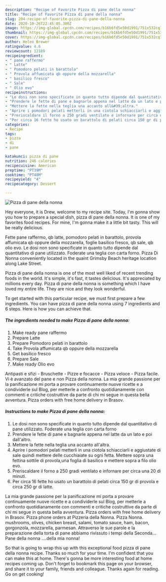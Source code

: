 ```yaml
---
description: "Recipe of Favorite Pizza di pane della nonna"
title: "Recipe of Favorite Pizza di pane della nonna"
slug: 204-recipe-of-favorite-pizza-di-pane-della-nonna
date: 2020-10-26T22:45:05.300Z
image: https://img-global.cpcdn.com/recipes/b16b6fd5e50d1991/751x532cq70/pizza-di-pane-della-nonna-recipe-main-photo.jpg
thumbnail: https://img-global.cpcdn.com/recipes/b16b6fd5e50d1991/751x532cq70/pizza-di-pane-della-nonna-recipe-main-photo.jpg
cover: https://img-global.cpcdn.com/recipes/b16b6fd5e50d1991/751x532cq70/pizza-di-pane-della-nonna-recipe-main-photo.jpg
author: Helen Brewer
ratingvalue: 4.6
reviewcount: 12189
recipeingredient:
- " pane raffermo"
- " Latte"
- " Pomodoro pelati in barattolo"
- " Provola affumicata qb oppure della mozzarella"
- " basilico fresco"
- " Sale"
- " Olio evo"
recipeinstructions:
- "Le dosi non sono specificate in quanto tutto dipende dal quantitativo di pane utilizzato. Foderate una teglia con carta forno"
- "Prendere le fette di pane e bagnarle appena nel latte da un lato e poi dall&#39;altro."
- "Mettere la fette nella teglia una accanto all&#39;altra."
- "Aprire i pomodori pelati metterli in una ciotola schiacciarli e aggiustate di sale quindi mettere delle cucchiaiate su ogni fetta. Mettere sopra una fettina sottile di provola,una foglia di basilico e mettere sopra a filo olio evo."
- "Preriscaldare il forno a 250 gradi ventilato e infornare per circa una 20 di minuti."
- "Per circa 16 fette ho usato un barattolo di pelati circa 150 gr di provola e circa 250 gr di latte."
categories:
- Recipe
tags:
- pizza
- di
- pane

katakunci: pizza di pane 
nutrition: 246 calories
recipecuisine: American
preptime: "PT39M"
cooktime: "PT48M"
recipeyield: "4"
recipecategory: Dessert

---
```



![Pizza di pane della nonna](https://img-global.cpcdn.com/recipes/b16b6fd5e50d1991/751x532cq70/pizza-di-pane-della-nonna-recipe-main-photo.jpg)

Hey everyone, it is Drew, welcome to my recipe site. Today, I'm gonna show you how to prepare a special dish, pizza di pane della nonna. It is one of my favorites food recipes. For mine, I'm gonna make it a little bit tasty. This will be really delicious.

Fette pane raffermo, qb latte, pomodoro pelati in barattolo, provola affumicata qb oppure della mozzarella, foglie basilico fresco, qb sale, qb olio evo. Le dosi non sono specificate in quanto tutto dipende dal quantitativo di pane utilizzato. Foderate una teglia con carta forno. Pizza Di Nonna conveniently located in the quaint Grimsby Beach heritage location along Lake Street.

Pizza di pane della nonna is one of the most well liked of recent trending foods in the world. It's simple, it's fast, it tastes delicious. It's appreciated by millions every day. Pizza di pane della nonna is something which I have loved my entire life. They are nice and they look wonderful.


To get started with this particular recipe, we must first prepare a few ingredients. You can have pizza di pane della nonna using 7 ingredients and 6 steps. Here is how you can achieve that.

<!--inarticleads1-->

##### The ingredients needed to make Pizza di pane della nonna:

1. Make ready  pane raffermo
1. Prepare  Latte
1. Prepare  Pomodoro pelati in barattolo
1. Take  Provola affumicata qb oppure della mozzarella
1. Get  basilico fresco
1. Prepare  Sale
1. Make ready  Olio evo


Antipasti e sfizi - Bruschette - Pizze e focacce - Pizza veloce - Pizza facile. Vi è avanzato del pane e non Pizza della nonna. La mia grande passione per la panificazione mi porta a provare continuamente nuove ricette e a condividerle sul Blog, per metterle a confronto quotidianamente con commenti e critiche costruttive da parte di chi mi segue in questa bella avventura. Pizza orders with free home delivery in Brasov. 

<!--inarticleads2-->

##### Instructions to make Pizza di pane della nonna:

1. Le dosi non sono specificate in quanto tutto dipende dal quantitativo di pane utilizzato. Foderate una teglia con carta forno
1. Prendere le fette di pane e bagnarle appena nel latte da un lato e poi dall&#39;altro.
1. Mettere la fette nella teglia una accanto all&#39;altra.
1. Aprire i pomodori pelati metterli in una ciotola schiacciarli e aggiustate di sale quindi mettere delle cucchiaiate su ogni fetta. Mettere sopra una fettina sottile di provola,una foglia di basilico e mettere sopra a filo olio evo.
1. Preriscaldare il forno a 250 gradi ventilato e infornare per circa una 20 di minuti.
1. Per circa 16 fette ho usato un barattolo di pelati circa 150 gr di provola e circa 250 gr di latte.


La mia grande passione per la panificazione mi porta a provare continuamente nuove ricette e a condividerle sul Blog, per metterle a confronto quotidianamente con commenti e critiche costruttive da parte di chi mi segue in questa bella avventura. Pizza orders with free home delivery in Brasov. Pizza phone orders at Pizzeria della Nonna. Pizza Nonna. mushrooms, olives, chicken breast, salami, tomato sauce, ham, bacon, gorgonzola, mozzarella, parmesan. Attraverso le sue parole e la preparazione della torta di pane abbiamo rivissuto i tempi della Seconda… Pane della nonna ….della mia nonna! 

So that is going to wrap this up with this exceptional food pizza di pane della nonna recipe. Thanks so much for your time. I'm confident that you can make this at home. There's gonna be more interesting food at home recipes coming up. Don't forget to bookmark this page on your browser, and share it to your family, friends and colleague. Thanks again for reading. Go on get cooking!
